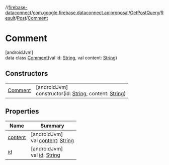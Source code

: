 //[firebase-dataconnect](../../../../../../index.md)/[com.google.firebase.dataconnect.apiproposal](../../../../index.md)/[GetPostQuery](../../../index.md)/[Result](../../index.md)/[Post](../index.md)/[Comment](index.md)

# Comment

[androidJvm]\
data class [Comment](index.md)(val id: [String](https://kotlinlang.org/api/latest/jvm/stdlib/kotlin/-string/index.html), val content: [String](https://kotlinlang.org/api/latest/jvm/stdlib/kotlin/-string/index.html))

## Constructors

| | |
|---|---|
| [Comment](-comment.md) | [androidJvm]<br>constructor(id: [String](https://kotlinlang.org/api/latest/jvm/stdlib/kotlin/-string/index.html), content: [String](https://kotlinlang.org/api/latest/jvm/stdlib/kotlin/-string/index.html)) |

## Properties

| Name | Summary |
|---|---|
| [content](content.md) | [androidJvm]<br>val [content](content.md): [String](https://kotlinlang.org/api/latest/jvm/stdlib/kotlin/-string/index.html) |
| [id](id.md) | [androidJvm]<br>val [id](id.md): [String](https://kotlinlang.org/api/latest/jvm/stdlib/kotlin/-string/index.html) |
